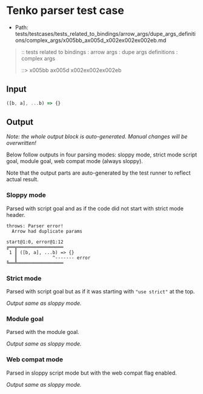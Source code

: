 # Tenko parser test case

- Path: tests/testcases/tests_related_to_bindings/arrow_args/dupe_args_definitions/complex_args/x005bb_ax005d_x002ex002ex002eb.md

> :: tests related to bindings : arrow args : dupe args definitions : complex args
>
> ::> x005bb ax005d x002ex002ex002eb

## Input


`````js
([b, a], ...b) => {}
`````

## Output

_Note: the whole output block is auto-generated. Manual changes will be overwritten!_

Below follow outputs in four parsing modes: sloppy mode, strict mode script goal, module goal, web compat mode (always sloppy).

Note that the output parts are auto-generated by the test runner to reflect actual result.

### Sloppy mode

Parsed with script goal and as if the code did not start with strict mode header.

`````
throws: Parser error!
  Arrow had duplicate params

start@1:0, error@1:12
╔══╦═════════════════
 1 ║ ([b, a], ...b) => {}
   ║             ^------- error
╚══╩═════════════════

`````

### Strict mode

Parsed with script goal but as if it was starting with `"use strict"` at the top.

_Output same as sloppy mode._

### Module goal

Parsed with the module goal.

_Output same as sloppy mode._

### Web compat mode

Parsed in sloppy script mode but with the web compat flag enabled.

_Output same as sloppy mode._
